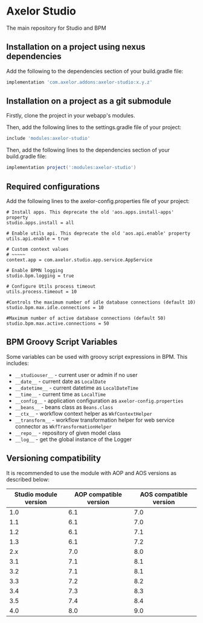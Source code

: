 # Axelor Studio

The main repository for Studio and BPM

## Installation on a project using nexus dependencies

Add the following to the dependencies section of your build.gradle file:

```groovy
implementation 'com.axelor.addons:axelor-studio:x.y.z'
```

## Installation on a project as a git submodule

Firstly, clone the project in your webapp's modules.

Then, add the following lines to the settings.gradle file of your project:

```groovy
include 'modules:axelor-studio'
```

Then, add the following lines to the dependencies section of your build.gradle file:

```groovy
implementation project(':modules:axelor-studio')
```

## Required configurations

Add the following lines to the axelor-config.properties file of your project:

```properties
# Install apps. This deprecate the old 'aos.apps.install-apps' property
studio.apps.install = all

# Enable utils api. This deprecate the old 'aos.api.enable' property
utils.api.enable = true

# Custom context values
# ~~~~~
context.app = com.axelor.studio.app.service.AppService

# Enable BPMN logging
studio.bpm.logging = true

# Configure Utils process timeout
utils.process.timeout = 10

#Controls the maximum number of idle database connections (default 10)
studio.bpm.max.idle.connections = 10

#Maximum number of active database connections (default 50)
studio.bpm.max.active.connections = 50
```

## BPM Groovy Script Variables

Some variables can be used with groovy script expressions in BPM. This includes:

* `__studiouser__` - current user or admin if no user
* `__date__` - current date as `LocalDate`
* `__datetime__` - current datetime as `LocalDateTime`
* `__time__` - current time as `LocalTime`
* `__config__` - application configuration as `axelor-config.properties`
* `__beans__` - beans class as `Beans.class`
* `__ctx__` - workflow context helper as `WkfContextHelper`
* `__transform__` - workflow transformation helper for web service connector as `WkfTransformationHelper`
* `__repo__` - repository of given model class
* `__log__` - get the global instance of the Logger

## Versioning compatibility

It is recommended to use the module with AOP and AOS versions as described below:

| Studio module version | AOP compatible version | AOS compatible version |
|-----------------------|------------------------|------------------------|
| 1.0                   | 6.1                    | 7.0                    |
| 1.1                   | 6.1                    | 7.0                    |
| 1.2                   | 6.1                    | 7.1                    |
| 1.3                   | 6.1                    | 7.2                    |
| 2.x                   | 7.0                    | 8.0                    |
| 3.1                   | 7.1                    | 8.1                    |
| 3.2                   | 7.1                    | 8.1                    |
| 3.3                   | 7.2                    | 8.2                    |
| 3.4                   | 7.3                    | 8.3                    |
| 3.5                   | 7.4                    | 8.4                    |
| 4.0                   | 8.0                    | 9.0                    |
